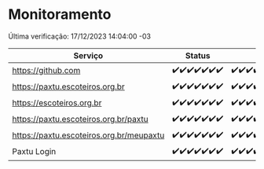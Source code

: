 # Monitoramento

Última verificação: 17/12/2023 14:04:00 -03

|Serviço|Status|Últimas 24h|
|---|---|---|
|https://github.com|<span title="2023-12-10: OK=24">✔️</span><span title="2023-12-11: OK=24">✔️</span><span title="2023-12-12: OK=24">✔️</span><span title="2023-12-13: OK=24">✔️</span><span title="2023-12-14: OK=24">✔️</span><span title="2023-12-15: OK=24">✔️</span><span title="2023-12-16: OK=18">✔️</span>|<span title="16/12/2023 15:07:00 -03 : 200">✔️</span><span title="16/12/2023 16:02:00 -03 : 200">✔️</span><span title="16/12/2023 17:06:00 -03 : 200">✔️</span><span title="16/12/2023 18:03:00 -03 : 200">✔️</span><span title="16/12/2023 19:04:00 -03 : 200">✔️</span><span title="16/12/2023 20:05:00 -03 : 200">✔️</span><span title="16/12/2023 21:34:00 -03 : 200">✔️</span><span title="16/12/2023 22:53:00 -03 : 200">✔️</span><span title="16/12/2023 23:22:00 -03 : 200">✔️</span><span title="17/12/2023 00:06:00 -03 : 200">✔️</span><span title="17/12/2023 01:07:00 -03 : 200">✔️</span><span title="17/12/2023 02:05:00 -03 : 200">✔️</span><span title="17/12/2023 03:07:00 -03 : 200">✔️</span><span title="17/12/2023 04:04:00 -03 : 200">✔️</span><span title="17/12/2023 05:07:00 -03 : 200">✔️</span><span title="17/12/2023 06:04:00 -03 : 200">✔️</span><span title="17/12/2023 07:05:00 -03 : 200">✔️</span><span title="17/12/2023 08:03:00 -03 : 200">✔️</span><span title="17/12/2023 09:10:00 -03 : 200">✔️</span><span title="17/12/2023 10:06:00 -03 : 200">✔️</span><span title="17/12/2023 11:03:00 -03 : 200">✔️</span><span title="17/12/2023 12:04:00 -03 : 200">✔️</span><span title="17/12/2023 13:06:00 -03 : 200">✔️</span><span title="17/12/2023 14:03:00 -03 : 200">✔️</span>|
|https://paxtu.escoteiros.org.br|<span title="2023-12-10: OK=24">✔️</span><span title="2023-12-11: OK=24">✔️</span><span title="2023-12-12: OK=24">✔️</span><span title="2023-12-13: OK=24">✔️</span><span title="2023-12-14: OK=24">✔️</span><span title="2023-12-15: OK=24">✔️</span><span title="2023-12-16: OK=18">✔️</span>|<span title="16/12/2023 15:07:00 -03 : 200">✔️</span><span title="16/12/2023 16:02:00 -03 : 200">✔️</span><span title="16/12/2023 17:06:00 -03 : 200">✔️</span><span title="16/12/2023 18:03:00 -03 : 200">✔️</span><span title="16/12/2023 19:04:00 -03 : 200">✔️</span><span title="16/12/2023 20:05:00 -03 : 200">✔️</span><span title="16/12/2023 21:34:00 -03 : 200">✔️</span><span title="16/12/2023 22:53:00 -03 : 200">✔️</span><span title="16/12/2023 23:22:00 -03 : 200">✔️</span><span title="17/12/2023 00:06:00 -03 : 200">✔️</span><span title="17/12/2023 01:07:00 -03 : 200">✔️</span><span title="17/12/2023 02:05:00 -03 : 200">✔️</span><span title="17/12/2023 03:07:00 -03 : 200">✔️</span><span title="17/12/2023 04:04:00 -03 : 200">✔️</span><span title="17/12/2023 05:07:00 -03 : 200">✔️</span><span title="17/12/2023 06:04:00 -03 : 200">✔️</span><span title="17/12/2023 07:05:00 -03 : 200">✔️</span><span title="17/12/2023 08:03:00 -03 : 200">✔️</span><span title="17/12/2023 09:10:00 -03 : 200">✔️</span><span title="17/12/2023 10:06:00 -03 : 200">✔️</span><span title="17/12/2023 11:03:00 -03 : 200">✔️</span><span title="17/12/2023 12:04:00 -03 : 200">✔️</span><span title="17/12/2023 13:06:00 -03 : 200">✔️</span><span title="17/12/2023 14:03:00 -03 : 200">✔️</span>|
|https://escoteiros.org.br|<span title="2023-12-10: OK=24">✔️</span><span title="2023-12-11: OK=24">✔️</span><span title="2023-12-12: OK=24">✔️</span><span title="2023-12-13: OK=24">✔️</span><span title="2023-12-14: OK=24">✔️</span><span title="2023-12-15: OK=24">✔️</span><span title="2023-12-16: OK=18">✔️</span>|<span title="16/12/2023 15:07:00 -03 : 200">✔️</span><span title="16/12/2023 16:02:00 -03 : 200">✔️</span><span title="16/12/2023 17:06:00 -03 : 200">✔️</span><span title="16/12/2023 18:03:00 -03 : 200">✔️</span><span title="16/12/2023 19:04:00 -03 : 200">✔️</span><span title="16/12/2023 20:05:00 -03 : 200">✔️</span><span title="16/12/2023 21:34:00 -03 : 200">✔️</span><span title="16/12/2023 22:53:00 -03 : 200">✔️</span><span title="16/12/2023 23:22:00 -03 : 200">✔️</span><span title="17/12/2023 00:06:00 -03 : 200">✔️</span><span title="17/12/2023 01:07:00 -03 : 200">✔️</span><span title="17/12/2023 02:05:00 -03 : 200">✔️</span><span title="17/12/2023 03:07:00 -03 : 200">✔️</span><span title="17/12/2023 04:04:00 -03 : 200">✔️</span><span title="17/12/2023 05:07:00 -03 : 200">✔️</span><span title="17/12/2023 06:04:00 -03 : 200">✔️</span><span title="17/12/2023 07:05:00 -03 : 200">✔️</span><span title="17/12/2023 08:03:00 -03 : 200">✔️</span><span title="17/12/2023 09:10:00 -03 : 200">✔️</span><span title="17/12/2023 10:06:00 -03 : 200">✔️</span><span title="17/12/2023 11:03:00 -03 : 200">✔️</span><span title="17/12/2023 12:04:00 -03 : 200">✔️</span><span title="17/12/2023 13:06:00 -03 : 200">✔️</span><span title="17/12/2023 14:03:00 -03 : 200">✔️</span>|
|https://paxtu.escoteiros.org.br/paxtu|<span title="2023-12-10: OK=24">✔️</span><span title="2023-12-11: OK=24">✔️</span><span title="2023-12-12: OK=24">✔️</span><span title="2023-12-13: OK=24">✔️</span><span title="2023-12-14: OK=24">✔️</span><span title="2023-12-15: OK=24">✔️</span><span title="2023-12-16: OK=18">✔️</span>|<span title="16/12/2023 15:07:00 -03 : 200">✔️</span><span title="16/12/2023 16:02:00 -03 : 200">✔️</span><span title="16/12/2023 17:06:00 -03 : 200">✔️</span><span title="16/12/2023 18:03:00 -03 : 200">✔️</span><span title="16/12/2023 19:04:00 -03 : 200">✔️</span><span title="16/12/2023 20:05:00 -03 : 200">✔️</span><span title="16/12/2023 21:34:00 -03 : 200">✔️</span><span title="16/12/2023 22:53:00 -03 : 200">✔️</span><span title="16/12/2023 23:22:00 -03 : 200">✔️</span><span title="17/12/2023 00:06:00 -03 : 200">✔️</span><span title="17/12/2023 01:07:00 -03 : 200">✔️</span><span title="17/12/2023 02:05:00 -03 : 200">✔️</span><span title="17/12/2023 03:07:00 -03 : 200">✔️</span><span title="17/12/2023 04:04:00 -03 : 200">✔️</span><span title="17/12/2023 05:07:00 -03 : 200">✔️</span><span title="17/12/2023 06:04:00 -03 : 200">✔️</span><span title="17/12/2023 07:05:00 -03 : 200">✔️</span><span title="17/12/2023 08:03:00 -03 : 200">✔️</span><span title="17/12/2023 09:10:00 -03 : 200">✔️</span><span title="17/12/2023 10:06:00 -03 : 200">✔️</span><span title="17/12/2023 11:03:00 -03 : 200">✔️</span><span title="17/12/2023 12:04:00 -03 : 200">✔️</span><span title="17/12/2023 13:06:00 -03 : 200">✔️</span><span title="17/12/2023 14:03:00 -03 : 200">✔️</span>|
|https://paxtu.escoteiros.org.br/meupaxtu|<span title="2023-12-10: OK=24">✔️</span><span title="2023-12-11: OK=24">✔️</span><span title="2023-12-12: OK=24">✔️</span><span title="2023-12-13: OK=24">✔️</span><span title="2023-12-14: OK=24">✔️</span><span title="2023-12-15: OK=24">✔️</span><span title="2023-12-16: OK=18">✔️</span>|<span title="16/12/2023 15:07:00 -03 : 200">✔️</span><span title="16/12/2023 16:02:00 -03 : 200">✔️</span><span title="16/12/2023 17:06:00 -03 : 200">✔️</span><span title="16/12/2023 18:03:00 -03 : 200">✔️</span><span title="16/12/2023 19:04:00 -03 : 200">✔️</span><span title="16/12/2023 20:05:00 -03 : 200">✔️</span><span title="16/12/2023 21:34:00 -03 : 200">✔️</span><span title="16/12/2023 22:53:00 -03 : 200">✔️</span><span title="16/12/2023 23:22:00 -03 : 200">✔️</span><span title="17/12/2023 00:06:00 -03 : 200">✔️</span><span title="17/12/2023 01:07:00 -03 : 200">✔️</span><span title="17/12/2023 02:05:00 -03 : 200">✔️</span><span title="17/12/2023 03:07:00 -03 : 200">✔️</span><span title="17/12/2023 04:04:00 -03 : 200">✔️</span><span title="17/12/2023 05:07:00 -03 : 200">✔️</span><span title="17/12/2023 06:04:00 -03 : 200">✔️</span><span title="17/12/2023 07:05:00 -03 : 200">✔️</span><span title="17/12/2023 08:03:00 -03 : 200">✔️</span><span title="17/12/2023 09:10:00 -03 : 200">✔️</span><span title="17/12/2023 10:06:00 -03 : 200">✔️</span><span title="17/12/2023 11:03:00 -03 : 200">✔️</span><span title="17/12/2023 12:04:00 -03 : 200">✔️</span><span title="17/12/2023 13:06:00 -03 : 200">✔️</span><span title="17/12/2023 14:04:00 -03 : 200">✔️</span>|
|Paxtu Login|<span title="2023-12-10: OK=24">✔️</span><span title="2023-12-11: OK=24">✔️</span><span title="2023-12-12: OK=24">✔️</span><span title="2023-12-13: OK=24">✔️</span><span title="2023-12-14: OK=24">✔️</span><span title="2023-12-15: OK=24">✔️</span><span title="2023-12-16: OK=18">✔️</span>|<span title="16/12/2023 15:07:00 -03 : 200">✔️</span><span title="16/12/2023 16:03:00 -03 : 200">✔️</span><span title="16/12/2023 17:06:00 -03 : 200">✔️</span><span title="16/12/2023 18:03:00 -03 : 200">✔️</span><span title="16/12/2023 19:04:00 -03 : 200">✔️</span><span title="16/12/2023 20:05:00 -03 : 200">✔️</span><span title="16/12/2023 21:34:00 -03 : 200">✔️</span><span title="16/12/2023 22:53:00 -03 : 200">✔️</span><span title="16/12/2023 23:22:00 -03 : 200">✔️</span><span title="17/12/2023 00:06:00 -03 : 200">✔️</span><span title="17/12/2023 01:07:00 -03 : 200">✔️</span><span title="17/12/2023 02:05:00 -03 : 200">✔️</span><span title="17/12/2023 03:07:00 -03 : 200">✔️</span><span title="17/12/2023 04:04:00 -03 : 200">✔️</span><span title="17/12/2023 05:07:00 -03 : 200">✔️</span><span title="17/12/2023 06:04:00 -03 : 200">✔️</span><span title="17/12/2023 07:05:00 -03 : 200">✔️</span><span title="17/12/2023 08:03:00 -03 : 200">✔️</span><span title="17/12/2023 09:10:00 -03 : 200">✔️</span><span title="17/12/2023 10:06:00 -03 : 200">✔️</span><span title="17/12/2023 11:03:00 -03 : 200">✔️</span><span title="17/12/2023 12:04:00 -03 : 200">✔️</span><span title="17/12/2023 13:07:00 -03 : 200">✔️</span><span title="17/12/2023 14:04:00 -03 : 200">✔️</span>|
